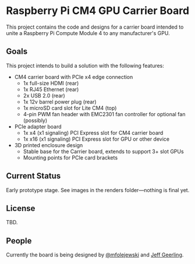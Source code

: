 # Raspberry Pi CM4 GPU Carrier Board

This project contains the code and designs for a carrier board intended to unite a Raspberry Pi Compute Module 4 to any manufacturer's GPU.

## Goals

This project intends to build a solution with the following features:

  - CM4 carrier board with PCIe x4 edge connection
    - 1x full-size HDMI (rear)
    - 1x RJ45 Ethernet (rear)
    - 2x USB 2.0 (rear)
    - 1x 12v barrel power plug (rear)
    - 1x microSD card slot for Lite CM4 (top)
    - 4-pin PWM fan header with EMC2301 fan controller for optional fan (possibly)
  - PCIe adapter board
    - 1x x4 (x1 signaling) PCI Express slot for CM4 carrier board
    - 1x x16 (x1 signaling) PCI Express slot for GPU or other device
  - 3D printed enclosure design
    - Stable base for the Carrier board, extends to support 3+ slot GPUs
    - Mounting points for PCIe card brackets

## Current Status

Early prototype stage. See images in the renders folder—nothing is final yet.

## License

TBD.

## People

Currently the board is being designed by [@mfolejewski](https://github.com/mfolejewski) and [Jeff Geerling](https://www.jeffgeerling.com).
